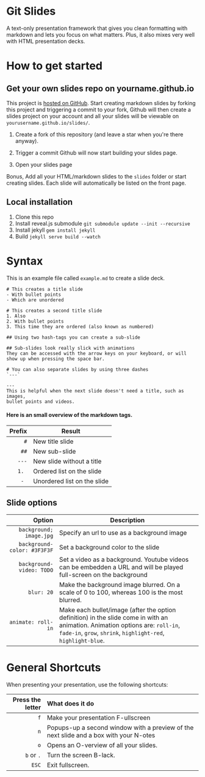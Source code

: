 # Git Slides

A text-only presentation framework that gives you clean formatting with
markdown and lets you focus on what matters.
Plus, it also mixes very well with HTML presentation decks. 

# How to get started

## Get your own slides repo on yourname.github.io 
This project is
[hosted on GitHub](https://github.com/riichard/slides/). Start creating
markdown slides by forking this project and triggering a commit to your fork,
Github will then create a slides project on your account and all your slides
will be viewable on `yourusername.github.io/slides/`.  

1. Create a fork of this repository (and leave a star when you're there
anyway).

2. Trigger a commit
Github will now start building your slides page. 

3. Open your slides page

Bonus, Add all your HTML/markdown slides to the `slides` folder or start
creating slides. Each slide will automatically be listed on the front page.

## Local installation

1. Clone this repo
2. Install reveal.js submodule
  `git submodule update --init --recursive`
3. Install jekyll
  `gem install jekyll`
4. Build
  `jekyll serve build --watch`


# Syntax

This is an example file called `example.md` to create a slide deck. 

```
# This creates a title slide
- With bullet points
- Which are unordered

# This creates a second title slide
1. Also
2. With bullet points
3. This time they are ordered (also known as numbered)

## Using two hash-tags you can create a sub-slide

## Sub-slides look really slick with animations
They can be accessed with the arrow keys on your keyboard, or will show up when pressing the space bar.

# You can also separate slides by using three dashes 
`---`

---
This is helpful when the next slide doesn't need a title, such as images,
bullet points and videos.
```

#### Here is an small overview of the markdown tags.

Prefix                      | Result
---:                        | ---
`#`                         | New title slide
`##`                        | New sub-slide
`---`                       | New slide without a title
`1. `                       | Ordered list on the slide
`- `                        | Unordered list on the slide

## Slide options

Option                      | Description
---:                        | ---
`background; image.jpg`     | Specify an url to use as a background image
`background-color: #3F3F3F` | Set a background color to the slide
`background-video: TODO`    | Set a video as a background. Youtube videos can be embedden a URL and will be played full-screen on the background
`blur: 20`                  | Make the background image blurred. On a scale of 0 to 100, whereas 100 is the most blurred.
`animate: roll-in`          | Make each bullet/image (after the option definition) in the slide come in with an animation. Animation options are: `roll-in`, `fade-in`, `grow`, `shrink`, `highlight-red`, `highlight-blue`.

# General Shortcuts
When presenting your presentation, use the following shortcuts:

Press the letter | What does it do
---:             | :---
`f`              | Make your presentation F-ullscreen
`n`              | Popups-up a second window with a preview of the next slide and a box with your N-otes
`o`              | Opens an O-verview of all your slides.
`b` or `.`       | Turn the screen B-lack.
`ESC`            | Exit fullscreen.
